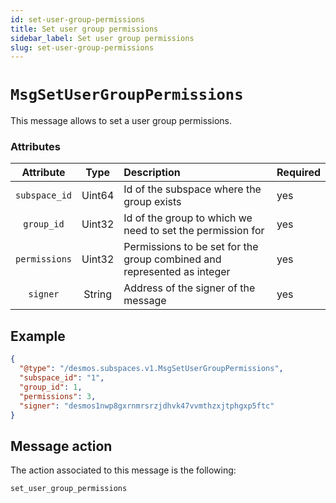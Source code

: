 ```yaml
---
id: set-user-group-permissions
title: Set user group permissions
sidebar_label: Set user group permissions
slug: set-user-group-permissions
---
```


# `MsgSetUserGroupPermissions`
This message allows to set a user group permissions.

### Attributes
|   Attribute   |  Type  | Description                                                             | Required |
|:-------------:|:------:|:------------------------------------------------------------------------|:---------|
| `subspace_id` | Uint64 | Id of the subspace where the group exists                               | yes      |
|  `group_id`   | Uint32 | Id of the group to which we need to set the permission for              | yes      |
| `permissions` | Uint32 | Permissions to be set for the group combined and represented as integer | yes      |
|    `signer`    | String | Address of the signer of the message                                    | yes      |

## Example
````json
{
  "@type": "/desmos.subspaces.v1.MsgSetUserGroupPermissions",
  "subspace_id": "1",
  "group_id": 1,
  "permissions": 3,
  "signer": "desmos1nwp8gxrnmrsrzjdhvk47vvmthzxjtphgxp5ftc"
}
````

## Message action
The action associated to this message is the following:
```
set_user_group_permissions
```